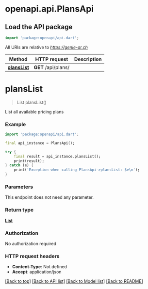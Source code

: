 # openapi.api.PlansApi

## Load the API package
```dart
import 'package:openapi/api.dart';
```

All URIs are relative to *https://genie-ar.ch*

Method | HTTP request | Description
------------- | ------------- | -------------
[**plansList**](PlansApi.md#planslist) | **GET** /api/plans/ | 


# **plansList**
> List<PricingPlan> plansList()



List all available pricing plans

### Example
```dart
import 'package:openapi/api.dart';

final api_instance = PlansApi();

try {
    final result = api_instance.plansList();
    print(result);
} catch (e) {
    print('Exception when calling PlansApi->plansList: $e\n');
}
```

### Parameters
This endpoint does not need any parameter.

### Return type

[**List<PricingPlan>**](PricingPlan.md)

### Authorization

No authorization required

### HTTP request headers

 - **Content-Type**: Not defined
 - **Accept**: application/json

[[Back to top]](#) [[Back to API list]](../README.md#documentation-for-api-endpoints) [[Back to Model list]](../README.md#documentation-for-models) [[Back to README]](../README.md)


